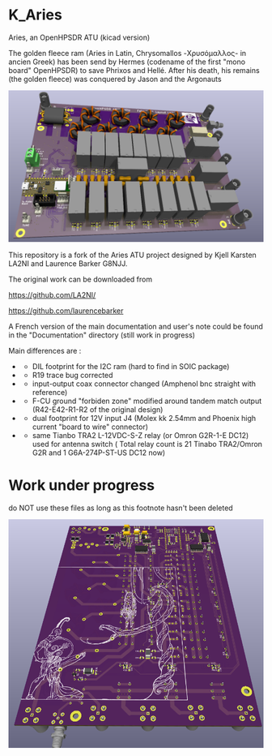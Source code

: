 # K_Aries

Aries, an OpenHPSDR ATU (kicad version) 

The golden fleece ram (Aries in Latin, Chrysomallos -Χρυσόμαλλος- in ancien Greek) 
has been send by Hermes (codename of the first "mono board" OpenHPSDR) to save Phrixos and Hellé. 
After his death, his remains (the golden fleece) was conquered by Jason and the Argonauts


![Aries, an OpenHPSDR ATU](https://github.com/F6ITU/K_Aries/blob/main/Aries_up.png)
 
 This repository is a fork of the Aries ATU project designed by Kjell Karsten LA2NI and Laurence Barker G8NJJ.
 
 The original work can be downloaded from

https://github.com/LA2NI/

https://github.com/laurencebarker

A French version of the main documentation and user's note could be found in the "Documentation" directory 
(still work in progress)

Main differences are : 

* - DIL footprint  for the I2C ram (hard to find in SOIC package)
* - R19 trace bug corrected
* - input-output coax connector changed (Amphenol bnc straight with reference)
* - F-CU ground "forbiden zone" modified around tandem match output (R42-E42-R1-R2 of the original design)
* - dual footprint for 12V input J4 (Molex kk 2.54mm and Phoenix high current "board to wire" connector)
* - same Tianbo TRA2 L-12VDC-S-Z relay (or Omron G2R-1-E DC12) used for antenna switch 
( Total relay count is 21 Tinabo TRA2/Omron G2R and 1 G6A-274P-ST-US DC12 now)


# Work under progress
do NOT use these files as long as this footnote hasn't been deleted




![Aries, an OpenHPSDR ATU](https://github.com/F6ITU/K_Aries/blob/main/Aries_dwn.png)
